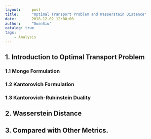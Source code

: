 ```yaml
---
layout:     post
title:      "Optimal Transport Problem and Wasserstein Distance"
date:       2018-12-02 12:00:00
author:     "GwanSiu"
catalog: true
tags:
    - Analysis
---
```


## 1. Introduction to Optimal Transport Problem

### 1.1 Monge Formulation

### 1.2 Kantorovich Formulation

### 1.3 Kantorovich-Rubinstein Duality

## 2. Wasserstein Distance

## 3. Compared with Other Metrics.


